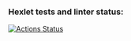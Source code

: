 ### Hexlet tests and linter status:
[![Actions Status](https://github.com/Chawku/qa-engineer-project-84/actions/workflows/hexlet-check.yml/badge.svg)](https://github.com/Chawku/qa-engineer-project-84/actions)
